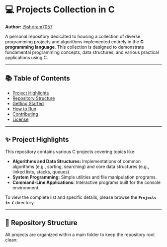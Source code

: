 # 💻 Projects Collection in C

**Author:** [@shriram7057](https://github.com/shriram7057)

A personal repository dedicated to housing a collection of diverse programming projects and algorithms implemented entirely in the **C programming language**. This collection is designed to demonstrate fundamental programming concepts, data structures, and various practical applications using C.

***

## 📚 Table of Contents

- [Project Highlights](#project-highlights)
- [Repository Structure](#repository-structure)
- [Getting Started](#getting-started)
- [How to Run](#how-to-run)
- [Contributing](#contributing)
- [License](#license)

***

## ✨ Project Highlights

This repository contains various C projects covering topics like:

* **Algorithms and Data Structures:** Implementations of common algorithms (e.g., sorting, searching) and core data structures (e.g., linked lists, stacks, queues).
* **System Programming:** Simple utilities and file manipulation programs.
* **Command-Line Applications:** Interactive programs built for the console environment.

To view the complete list and specific details, please browse the **`Projects in C`** directory.

***

## 📁 Repository Structure

All projects are organized within a main folder to keep the repository root clean:
